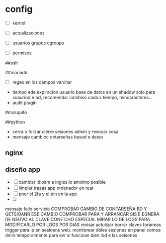 
# config


- [ ] kernel
- [ ] actualizaciones
- [ ] usuarios grupos cgroups
- [ ] permisos


##ssh

##mariadb

- [  ] regex en los campos varchar
- tiempo ede expiracion usuario base de datos en un shadow solo para suauriod e bd, recomendar cambiso cada x tiempo,  mincaracteres...
- audit plugin

#mosquito

##python
- cerra o forzar cierre sesiones admin y revocar cosa
- mensaje cambioc ontarseñas based e datso
## nginx


## diseño app

- [ ] cambiar idioam a ingles lo amximo posible
- [ ] limpiar trazas app ordenador en reat
- [ ] pner el 2fa y el pin en la app
- [ ] 

mensaje fallo servicio
COMPROBAR CAMBIO DE CONTARSEÑA BD Y GETSIOANR ESE CAMBIO
COMPROBAR PARA Y ARRANCAR SIS E EGNERA DE NEUVO AL CLAVE CONE CHO ESPECIAL
MIRAR LO DE LOGS PARA MODIFICARLO POR LOGS POR DIAS
revisar actulizar borrar claves foraneas 
trigger para ip en sesioens web.
monitorear dbles sesiones en panel comoa dmin temporalmente para evr si funcioan bien lod e las seisones
